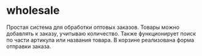 # wholesale
Простая система для обработки оптовых заказов. Товары можно добавлять к заказу, учитываю количество. Также функционирует поиск по части артикула или названия товара. В корзине реализована форма отправки заказа.
